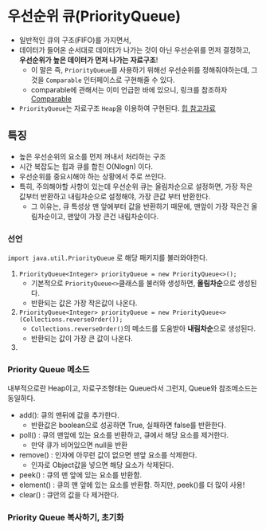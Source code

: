 # 우선순위 큐(PriorityQueue)
- 일반적인 큐의 구조(FIFO)를 가지면서,
- 데이터가 들어온 순서대로 데이터가 나가는 것이 아닌 우선순위를 먼저 결정하고, **우선순위가 높은 데이터가 먼저 나가는 자료구조**!
  - 이 말은 즉, `PriorityQueue`를 사용하기 위해선 우선순위를 정해줘야하는데,  그것을  `Comparable` 인터페이스로 구현해줄 수 있다.
  - comparable에 관해서는 이미 언급한 바에 있으니, 링크를 참조하자 [Comparable](../문법/Comparable인터페이스.md)
- `PriorityQueue`는 자료구조 `Heap`을 이용하여 구현된다. [힙 참고자료](./Heap.md)   


## 특징
 - 높은 우선순위의 요소를 먼저 꺼내서 처리하는 구조
 - 시간 복잡도는 힙과 큐를 합친 O(Nlogn) 이다. 
 - 우선순위를 중요시해야 하는 상황에서 주로 쓰인다. 
 - 특히, 주의해야할 사항이 있는데 우선순위 큐는 올림차순으로 설정하면, 가장 작은값부터 반환하고 내림차순으로 설정해야, 가장 큰값 부터 반환한다. 
    - 그 이유는, 큐 특성상 맨 앞에부터 값을 반환하기 때문에, 맨앞이 가장 작은건 올림차순이고, 맨앞이 가장 큰건 내림차순이다. 

### 선언
`import java.util.PriorityQueue` 로 해당 패키지를 불러와야한다.

1. `PriorityQueue<Integer> priorityQueue = new PriorityQueue<>();`  
    - 기본적으로 `PriorityQueue<>`클래스를 불러와 생성하면, **올림차순**으로 생성된다.
    - 반환되는 값은 가장 작은값이 나온다.
2. `PriorityQueue<Integer> priorityQueue = new PriorityQueue<>(Collections.reverseOrder());`
    - `Collections.reverseOrder()`의 메소드를 도움받아 **내림차순**으로 생성된다.
    - 반환되는 값이 가장 큰 값이 나온다.
3. 



### Priority Queue 메소드
내부적으로란 Heap이고, 자료구조형태는 Queue라서 그런지, Queue와 참조메소드는 동일하다.
- add(): 큐의 맨뒤에 값을 추가한다.  
    - 반환값은 boolean으로 성공하면 True, 실패하면 false를 반환한다.
- poll() : 큐의 맨앞에 있는 요소를 반환하고, 큐에서 해당 요소를 제거한다.
    - 만약 큐가 비어있으면 null을 반환 
- remove() : 인자에 아무런 값이 없으면 맨앞 요소를 삭제한다.
    - 인자로 Object값을 넣으면 해당 요소가 삭제된다. 
- peek() :  큐의 맨 앞에 있는 요소를 반환함.
- element() :  큐의 맨 앞에 있는 요소를 반환함. 하지만, peek()를 더 많이 사용!
- clear() : 큐안의 값을 다 제거한다.

### Priority Queue 복사하기, 초기화
